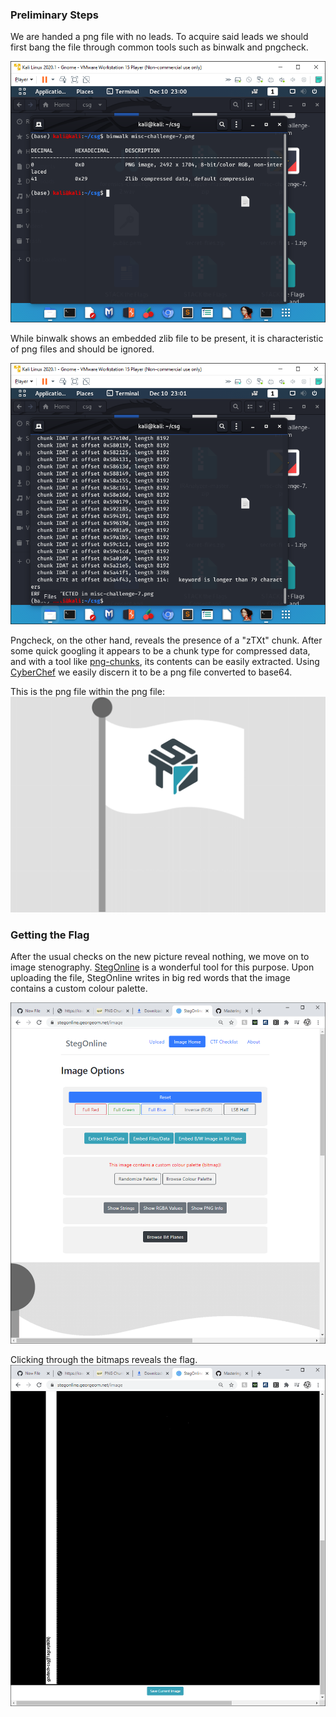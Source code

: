 ### Preliminary Steps

We are handed a png file with no leads. To acquire said leads we should first bang the file through common tools such as binwalk and pngcheck.


![alt text](https://github.com/unriellistic/stacktheflags-2020/blob/main/misc-challenge-7-picures/1.png)

While binwalk shows an embedded zlib file to be present, it is characteristic of png files and should be ignored.


![alt text](https://github.com/unriellistic/stacktheflags-2020/blob/main/misc-challenge-7-picures/2.png)

Pngcheck, on the other hand, reveals the presence of a "zTXt" chunk. After some quick googling it appears to be a chunk type for compressed data, and with a tool like [png-chunks](https://www.dcode.fr/png-chunks), its contents can be easily extracted. 
Using [CyberChef](https://gchq.github.io/CyberChef/) we easily discern it to be a png file converted to base64.

This is the png file within the png file:
![alt text](https://github.com/unriellistic/stacktheflags-2020/blob/main/misc-challenge-7-picures/download%20(2).png)

### Getting the Flag


After the usual checks on the new picture reveal nothing, we move on to image stenography. [StegOnline](https://stegonline.georgeom.net/) is a wonderful tool for this purpose. Upon uploading the file, StegOnline writes in big red words that the image contains a custom colour palette.

![alt text](https://github.com/unriellistic/stacktheflags-2020/blob/main/misc-challenge-7-picures/3.png)

Clicking through the bitmaps reveals the flag.
![alt text](https://github.com/unriellistic/stacktheflags-2020/blob/main/misc-challenge-7-picures/4.png)

